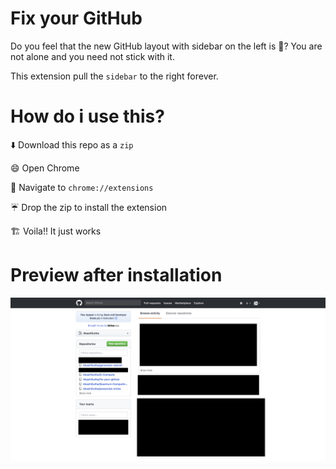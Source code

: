 # Fix your GitHub

Do you feel that the new GitHub layout with sidebar on the left is 🤮?
You are not alone and you need not stick with it.

This extension pull the `sidebar` to the right forever.

# How do i use this?

⬇️ Download this repo as a `zip`

😄 Open Chrome

🏃 Navigate to `chrome://extensions`

☔ Drop the zip to install the extension

🏗 Voila!! It just works

# Preview after installation

![preview](./assets/preview.png)

